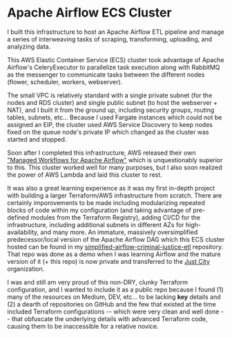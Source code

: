 # Apache Airflow ECS Cluster

I built this infrastructure to host an Apache Airflow ETL pipeline and manage a series of interweaving tasks of scraping, transforming, uploading, and analyzing data. 

This AWS Elastic Container Service (ECS) cluster took advantage of Apache Airflow's CeleryExecutor to parallelize task execution along with RabbitMQ as the messenger to communicate tasks between the different nodes (flower, scheduler, workers, webserver). 

The small VPC is relatively standard with a single private subnet (for the nodes and RDS cluster) and single public subnet (to host the webserver + NAT), and I built it from the ground up, including security groups, routing tables, subnets, etc... Because I used Fargate instances which could not be assigned an EIP, the cluster used AWS Service Discovery to keep nodes fixed on the queue node's private IP which changed as the cluster was started and stopped. 

Soon after I completed this infrastructure, AWS released their own ["Managed Workflows for Apache Airflow"](https://aws.amazon.com/blogs/aws/introducing-amazon-managed-workflows-for-apache-airflow-mwaa/) which is unquestionably superior to this. This cluster worked well for many purposes, but I also soon realized the power of AWS Lambda and laid this cluster to rest. 

It was also a great learning experience as it was my first in-depth project with building a larger Terraform/AWS infrastructure from scratch. There are certainly imporovements to be made including modularizing repeated blocks of code within my configuration (and taking advantage of pre-defined modules from the Terraform Registry), adding CI/CD for the infrastructure, including additional subnets in different AZs for high-availability, and many more. An immature, massively oversimplified predecessor/local version of the Apache Airflow DAG which this ECS cluster hosted can be found in my [simplified-airflow-criminal-justice-etl](https://github.com/rcarroll901/simple-airflow-criminal-justice-etl/blob/master/README.md) repository. That repo was done as a demo when I was learning Airflow and the mature version of it (+ this repo) is now private and transferred to the [Just City](https://github.com/just-city) organization.

I was and still am very proud of this non-DRY, clunky Terraform configuration, and I wanted to include it as a public repo because I found (1) many of the resources on Medium, DEV, etc... to be lacking **key** details and (2) a dearth of repositories on GitHub and the few that existed at the time included Terraform configurations -- which were very clean and well done -- that obfuscate the underlying details with advanced Terraform code, causing them to be inaccessible for a relative novice. 
